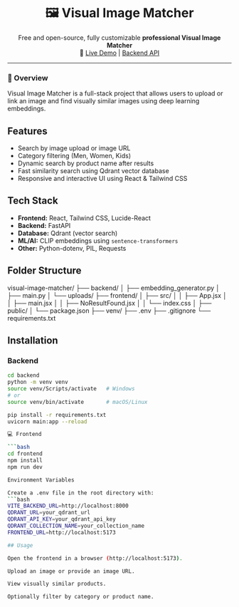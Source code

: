 <h1 align="center">🖼️ Visual Image Matcher</h1>

<p align="center">
Free and open-source, fully customizable <b>professional Visual Image Matcher</b><br>
🔗 <a href="https://your-frontend.vercel.app" target="_blank">Live Demo</a> |
<a href="https://janaksorout-visual-image-backend-deploy.hf.space" target="_blank">Backend API</a>
</p>

---

### 🧠 Overview
Visual Image Matcher is a full-stack project that allows users to upload or link an image and find visually similar images using deep learning embeddings.


## Features

- Search by image upload or image URL
- Category filtering (Men, Women, Kids)
- Dynamic search by product name after results
- Fast similarity search using Qdrant vector database
- Responsive and interactive UI using React & Tailwind CSS

## Tech Stack

- **Frontend:** React, Tailwind CSS, Lucide-React
- **Backend:** FastAPI
- **Database:** Qdrant (vector search)
- **ML/AI:** CLIP embeddings using `sentence-transformers`
- **Other:** Python-dotenv, PIL, Requests

## Folder Structure

visual-image-matcher/
├── backend/
│ ├── embedding_generator.py
│ ├── main.py
│ └── uploads/
├── frontend/
│ ├── src/
│ │ ├── App.jsx
│ │ ├── main.jsx
│ │ ├── NoResultFound.jsx
│ │ └── index.css
│ ├── public/
│ └── package.json
├── venv/
├── .env
├── .gitignore
└── requirements.txt



## Installation

### Backend

```bash
cd backend
python -m venv venv
source venv/Scripts/activate   # Windows
# or
source venv/bin/activate       # macOS/Linux

pip install -r requirements.txt
uvicorn main:app --reload

💻 Frontend

```bash
cd frontend
npm install
npm run dev

Environment Variables

Create a .env file in the root directory with:
```bash
VITE_BACKEND_URL=http://localhost:8000
QDRANT_URL=your_qdrant_url
QDRANT_API_KEY=your_qdrant_api_key
QDRANT_COLLECTION_NAME=your_collection_name
FRONTEND_URL=http://localhost:5173

## Usage

Open the frontend in a browser (http://localhost:5173).

Upload an image or provide an image URL.

View visually similar products.

Optionally filter by category or product name.

